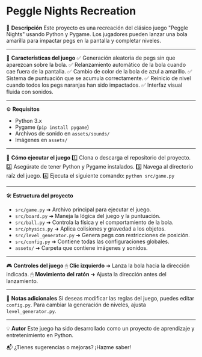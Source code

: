 # Peggle Nights Recreation

🎯 **Descripción**
Este proyecto es una recreación del clásico juego "Peggle Nights" usando Python y Pygame.
Los jugadores pueden lanzar una bola amarilla para impactar pegs en la pantalla y completar niveles.

-------------------------------------------
📌 **Características del juego**
✅ Generación aleatoria de pegs sin que aparezcan sobre la bola.
✅ Relanzamiento automático de la bola cuando cae fuera de la pantalla.
✅ Cambio de color de la bola de azul a amarillo.
✅ Sistema de puntuación que se acumula correctamente.
✅ Reinicio de nivel cuando todos los pegs naranjas han sido impactados.
✅ Interfaz visual fluida con sonidos.

-------------------------------------------
⚙ **Requisitos**
- Python 3.x
- Pygame (`pip install pygame`)
- Archivos de sonido en `assets/sounds/`
- Imágenes en `assets/`

-------------------------------------------
🚀 **Cómo ejecutar el juego**
1️⃣ Clona o descarga el repositorio del proyecto.
2️⃣ Asegúrate de tener Python y Pygame instalados.
3️⃣ Navega al directorio raíz del juego.
4️⃣ Ejecuta el siguiente comando: ```python src/game.py```

-------------------------------------------
🛠 **Estructura del proyecto**
- `src/game.py` ➜ Archivo principal para ejecutar el juego.
- `src/board.py` ➜ Maneja la lógica del juego y la puntuación.
- `src/ball.py` ➜ Controla la física y el comportamiento de la bola.
- `src/physics.py` ➜ Aplica colisiones y gravedad a los objetos.
- `src/level_generator.py` ➜ Genera pegs con restricciones de posición.
- `src/config.py` ➜ Contiene todas las configuraciones globales.
- `assets/` ➜ Carpeta que contiene imágenes y sonidos.

-------------------------------------------
🎮 **Controles del juego**
🖱 **Clic izquierdo** ➜ Lanza la bola hacia la dirección indicada.
🖱 **Movimiento del ratón** ➜ Ajusta la dirección antes del lanzamiento.

-------------------------------------------
📌 **Notas adicionales**
Si deseas modificar las reglas del juego, puedes editar `config.py`.
Para cambiar la generación de niveles, ajusta `level_generator.py`.

-------------------------------------------
💡 **Autor**
Este juego ha sido desarrollado como un proyecto de aprendizaje y entretenimiento en Python.

📬 ¿Tienes sugerencias o mejoras? ¡Hazme saber!
